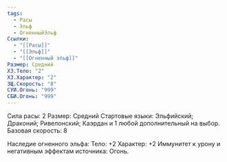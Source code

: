 ```yaml
---
tags:
  - Расы
  - Эльф
  - ОгненныйЭльф
Ссылки:
  - "[[Расы]]"
  - "[[Эльф]]"
  - "[[Огненный эльф]]"
Размер: Средний
ХЗ.Тело: "2"
ХЗ.Характер: "2"
ЗЩ.Скорость: "8"
СУИ.Огонь: "999"
СБИ.Огонь: "999"
---
```

Сила расы: 2
Размер: Средний
Стартовые языки: Эльфийский; Драконий; Ривелонский; Каэрдан и 1 любой дополнительный на выбор.
Базовая скорость: 8

Наследие огненного эльфа:
Тело: +2
Характер: +2
Иммунитет к урону и негативным эффектам источника: Огонь. 




